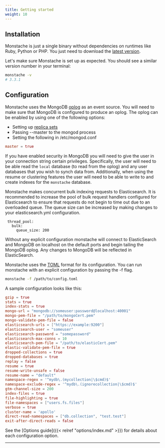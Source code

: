 ```yaml
---
title: Getting started
weight: 10
---
```


## Installation

Monstache is just a single binary without dependencies on runtimes like Ruby, Python or PHP. You just need to download the [latest version](https://github.com/rwynn/monstache/releases). 

Let's make sure Monstache is set up as expected. You should see a similar version number in your terminal:

```sh
monstache -v
# 3.3.1
```

## Configuration

Monstache uses the MongoDB [oplog](https://docs.mongodb.com/manual/core/replica-set-oplog/) as an event source. You will need to make sure that MongoDB is configured to
produce an oplog.  The oplog can be enabled by using one of the following options:

+ Setting up [replica sets](http://docs.mongodb.org/manual/tutorial/deploy-replica-set/)
+ Passing --master to the mongod process
+ Setting the following in /etc/mongod.conf

```toml
master = true
```

If you have enabled security in MongoDB you will need to give the user in your connection string
certain privileges.  Specifically, the user will need to be able read the `local` database (to read
from the oplog) and any user databases that you wish to synch data from.  Additionally, when using the 
resume or clustering features the user will need to be able to write to and create indexes for the 
`monstache` database. 

Monstache makes concurrent bulk indexing requests to Elasticsearch.  It is recommended to increase the
pool of bulk request handlers configured for Elasticsearch to ensure that requests do not begin to time
out due to an overloaded queue. The queue size can be increased by making changes to your elasticsearch.yml
configuration.

```
 thread_pool:
   bulk:
     queue_size: 200
```

Without any explicit configuration monstache will connect to ElasticSearch and MongoDB on localhost
on the default ports and begin tailing the MongoDB oplog.  Any changes to MongoDB will be reflected in ElasticSearch.

Monstache uses the [TOML](https://github.com/toml-lang/toml) format for its configuration.  You can run 
monstache with an explicit configuration by passing the -f flag.

```sh
monstache -f /path/to/config.toml
```

A sample configuration looks like this:

```toml
gzip = true
stats = true
index-stats = true
mongo-url = "mongodb://someuser:password@localhost:40001"
mongo-pem-file = "/path/to/mongoCert.pem"
mongo-validate-pem-file = false
elasticsearch-urls = ["https://example:9200"]
elasticsearch-user = "someuser"
elasticsearch-password = "somepassword"
elasticsearch-max-conns = 10
elasticsearch-pem-file = "/path/to/elasticCert.pem"
elastic-validate-pem-file = true
dropped-collections = true
dropped-databases = true
replay = false
resume = true
resume-write-unsafe = false
resume-name = "default"
namespace-regex = '^mydb\.(mycollection|\$cmd)$'
namespace-exclude-regex = '^mydb\.(ignorecollection|\$cmd)$'
gtm-channel-size = 200
index-files = true
file-highlighting = true
file-namespaces = ["users.fs.files"]
verbose = true
cluster-name = 'apollo'
direct-read-namespaces = ["db.collection", "test.test"]
exit-after-direct-reads = false
```

See the [Options guide]({{< relref "options/index.md" >}}) for details about each configuration
option.

---

